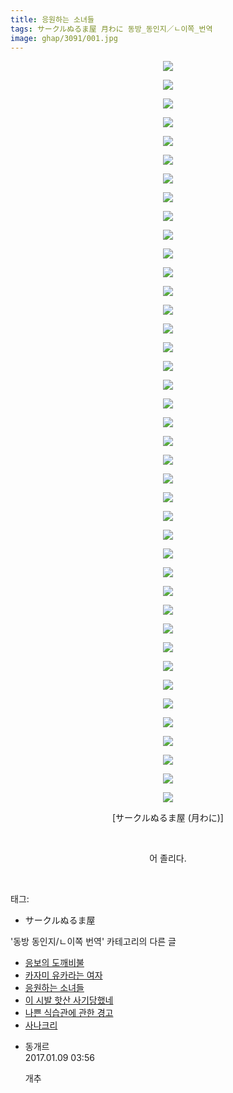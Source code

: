 ```yaml
---
title: 응원하는 소녀들
tags: サークルぬるま屋 月わに 동방_동인지／ㄴ이쪽_번역
image: ghap/3091/001.jpg
---
```

<div class="article">
<p style="text-align: center; clear: none; float: none;"><img src="{{ site.nasurl }}/ghap/3091/001.jpg"/></p>
<p style="text-align: center; clear: none; float: none;"><img src="{{ site.nasurl }}/ghap/3091/002.jpg"/></p>
<p style="text-align: center; clear: none; float: none;"><img src="{{ site.nasurl }}/ghap/3091/003.jpg"/></p>
<p style="text-align: center; clear: none; float: none;"><img src="{{ site.nasurl }}/ghap/3091/004.jpg"/></p>
<p style="text-align: center; clear: none; float: none;"><img src="{{ site.nasurl }}/ghap/3091/005.jpg"/></p>
<p style="text-align: center; clear: none; float: none;"><img src="{{ site.nasurl }}/ghap/3091/006.jpg"/></p>
<p style="text-align: center; clear: none; float: none;"><img src="{{ site.nasurl }}/ghap/3091/007.jpg"/></p>
<p style="text-align: center; clear: none; float: none;"><img src="{{ site.nasurl }}/ghap/3091/008.jpg"/></p>
<p style="text-align: center; clear: none; float: none;"><img src="{{ site.nasurl }}/ghap/3091/009.jpg"/></p>
<p style="text-align: center; clear: none; float: none;"><img src="{{ site.nasurl }}/ghap/3091/010.jpg"/></p>
<p style="text-align: center; clear: none; float: none;"><img src="{{ site.nasurl }}/ghap/3091/011.jpg"/></p>
<p style="text-align: center; clear: none; float: none;"><img src="{{ site.nasurl }}/ghap/3091/012.jpg"/></p>
<p style="text-align: center; clear: none; float: none;"><img src="{{ site.nasurl }}/ghap/3091/013.jpg"/></p>
<p style="text-align: center; clear: none; float: none;"><img src="{{ site.nasurl }}/ghap/3091/014.jpg"/></p>
<p style="text-align: center; clear: none; float: none;"><img src="{{ site.nasurl }}/ghap/3091/015.jpg"/></p>
<p style="text-align: center; clear: none; float: none;"><img src="{{ site.nasurl }}/ghap/3091/016.jpg"/></p>
<p style="text-align: center; clear: none; float: none;"><img src="{{ site.nasurl }}/ghap/3091/017.jpg"/></p>
<p style="text-align: center; clear: none; float: none;"><img src="{{ site.nasurl }}/ghap/3091/018.jpg"/></p>
<p style="text-align: center; clear: none; float: none;"><img src="{{ site.nasurl }}/ghap/3091/019.jpg"/></p>
<p style="text-align: center; clear: none; float: none;"><img src="{{ site.nasurl }}/ghap/3091/020.jpg"/></p>
<p style="text-align: center; clear: none; float: none;"><img src="{{ site.nasurl }}/ghap/3091/021.jpg"/></p>
<p style="text-align: center; clear: none; float: none;"><img src="{{ site.nasurl }}/ghap/3091/022.jpg"/></p>
<p style="text-align: center; clear: none; float: none;"><img src="{{ site.nasurl }}/ghap/3091/023.jpg"/></p>
<p style="text-align: center; clear: none; float: none;"><img src="{{ site.nasurl }}/ghap/3091/024.jpg"/></p>
<p style="text-align: center; clear: none; float: none;"><img src="{{ site.nasurl }}/ghap/3091/025.jpg"/></p>
<p style="text-align: center; clear: none; float: none;"><img src="{{ site.nasurl }}/ghap/3091/026.jpg"/></p>
<p style="text-align: center; clear: none; float: none;"><img src="{{ site.nasurl }}/ghap/3091/027.jpg"/></p>
<p style="text-align: center; clear: none; float: none;"><img src="{{ site.nasurl }}/ghap/3091/028.jpg"/></p>
<p style="text-align: center; clear: none; float: none;"><img src="{{ site.nasurl }}/ghap/3091/029.jpg"/></p>
<p style="text-align: center; clear: none; float: none;"><img src="{{ site.nasurl }}/ghap/3091/030.jpg"/></p>
<p style="text-align: center; clear: none; float: none;"><img src="{{ site.nasurl }}/ghap/3091/031.jpg"/></p>
<p style="text-align: center; clear: none; float: none;"><img src="{{ site.nasurl }}/ghap/3091/032.jpg"/></p>
<p style="text-align: center; clear: none; float: none;"><img src="{{ site.nasurl }}/ghap/3091/033.jpg"/></p>
<p style="text-align: center; clear: none; float: none;"><img src="{{ site.nasurl }}/ghap/3091/034.jpg"/></p>
<p style="text-align: center; clear: none; float: none;"><img src="{{ site.nasurl }}/ghap/3091/035.jpg"/></p>
<p style="text-align: center; clear: none; float: none;"><img src="{{ site.nasurl }}/ghap/3091/036.jpg"/></p>
<p style="text-align: center; clear: none; float: none;"><img src="{{ site.nasurl }}/ghap/3091/037.jpg"/></p>
<p style="text-align: center; clear: none; float: none;"><img src="{{ site.nasurl }}/ghap/3091/038.jpg"/></p>
<p style="text-align: center; clear: none; float: none;"><img src="{{ site.nasurl }}/ghap/3091/039.jpg"/></p>
<p style="text-align: center; clear: none; float: none;"><img src="{{ site.nasurl }}/ghap/3091/040.jpg"/></p>
<p style="text-align: center; clear: none; float: none;">[サークルぬるま屋 (月わに)]</p>
<p style="text-align: center; clear: none; float: none;"><br/></p>
<p style="text-align: center; clear: none; float: none;">어 졸리다.</p>
<p><br/></p>
</div><div class="tagTrail">
<p>태그: </p>
<ul>
<li>サークルぬるま屋</li>
</ul>
</div><div class="another">
<p>'동방 동인지/ㄴ이쪽 번역' 카테고리의 다른 글</p>
<ul>
<li><a href="/2017-01-15-ghap_3118">응보의 도깨비불</a></li>
<li><a href="/2017-01-11-ghap_3104">카자미 유카라는 여자</a></li>
<li><a href="/2017-01-09-ghap_3091">응원하는 소녀들</a></li>
<li><a href="/2017-01-08-ghap_3090">이 시발 핫산 사기당했네</a></li>
<li><a href="/2017-01-07-ghap_3089">나쁜 식습관에 관한 경고</a></li>
<li><a href="/2017-01-07-ghap_3087">사나크리</a></li>
</ul>
</div><div class="cb_module cb_fluid">
<div class="cb_wrt cb_profile">
<div class="comment">
<ul>
<li class="cb_thumb_off" id="comment14886912">
<div class="cb_comment_area">
<div class="cb_info_area">
<div class="cb_section">
<span class="cb_nick_name">동개르</span>
</div>
<div class="cb_section">
<span class="cb_date">2017.01.09 03:56 </span>
</div>
</div>
<div class="cb_dsc_comment">
<p class="cb_dsc">
											개추<br/>
</p>
</div>
</div></li>
</ul>
</div>
</div><!-- commentList close -->
</div>